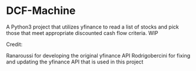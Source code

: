 # DCF-Machine
A Python3 project that utilizes yfinance to read a list of stocks and pick those that meet appropriate discounted cash flow criteria. WIP

Credit:

Ranaroussi for developing the original yfinance API
Rodrigobercini for fixing and updating the yfinance API that is used in this project
